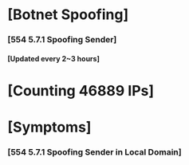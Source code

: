 # [Botnet Spoofing]
### [554 5.7.1 Spoofing Sender]
#### [Updated every 2~3 hours]

# [Counting 46889 IPs]

# [Symptoms] 
###   [554 5.7.1 Spoofing Sender in Local Domain]
